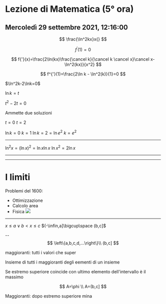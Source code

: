 # Lezione di Matematica (5° ora)
## Mercoledì 29 settembre 2021, 12:16:00

$$
\frac{\ln^2kx}x{}
$$

$$
f^{'}(1)=0
$$

$$
f{'}(x)=\frac{2\ln(kx)\frac{\cancel k}{\cancel k \cancel x}\cancel x-\ln^2(kx)}{x^2}
$$

$$
f^{'}(1)=\frac{2\ln k - \ln^2(k)}{1}=0
$$


$\ln^2k-2\lnk=0$

$\ln k=t$

$t^2-2t=0$

Ammette due soluzioni

$t=0$
$t=2$


$\ln k=0$
$k=1$
$\ln k=2=\ln e^2$
$k=e^2$


---
$\ln^2x=(\ln x)^2=\ln x\ln x$
$\ln x^2=2\ln x$

---
---
# I limiti
Problemi del 1600:
* Ottimizzazione
* Calcolo area
* Fisica
![](https://i.imgur.com/DqWnwA6.jpg)

---
$x \leq a \lor b < x \leq c$
$(-\infin,a]\bigcup\space (b,c]$


--
$$
\left\{a,b,c,d,...\right\}\\
(b,c]
$$

maggioranti: tutti i valori che super

Insieme di tutti i  maggioranti degli eementi di un insieme

Se estremo superiore coincide con ultimo elemento dell'intervallo  è il massimo

$$
A=\phi \\
A=(b,c]
$$

Maggioranti: dopo estremo superiore
mina
<!--stackedit_data:
eyJoaXN0b3J5IjpbMTM4NzA1MTQ3NywxOTk3NzAyOTEwLC0xMz
k3MDI0NDUwLDM0MDAzMDA0OSwxMjYyODY3MjM5XX0=
-->
